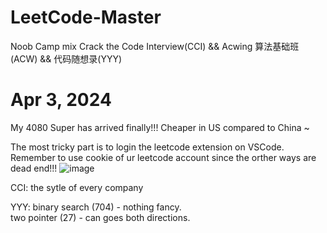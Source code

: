 # LeetCode-Master
Noob Camp mix Crack the Code Interview(CCI) && Acwing 算法基础班(ACW) && 代码随想录(YYY)  

# Apr 3, 2024
My 4080 Super has arrived finally!!!
Cheaper in US compared to China ~

The most tricky part is to login the leetcode extension on VSCode.
Remember to use cookie of ur leetcode account since the orther ways are dead end!!!
![image](https://github.com/Justinquant/LeetCode-Master/assets/147337004/be3a455b-3135-4c9d-a95b-2fee2128787d)

CCI:
the sytle of every company

YYY:
binary search (704) - nothing fancy.  
two pointer (27) - can goes both directions.  







